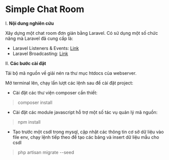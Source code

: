 # Simple Chat Room

I. **Nội dung nghiên cứu**

Xây dựng một chat room đơn giản bằng Laravel. Có sử dụng một số chức năng mà Laravel đã cung cấp là:

- Laravel Listeners & Events: [Link](https://github.com/PHP-Laravel-Intershipment-LM/Simple_Chat-Room/blob/master/Events_Listeners.md)
- Laravel Broadcasting: [Link](https://github.com/PHP-Laravel-Intershipment-LM/Simple_Chat-Room/blob/master/Broadcasting.md)

II. **Các bước cài đặt**

Tải bộ mã nguồn về giải nén ra thư mục htdocs của webserver.

Mở terminal lên, chạy lần lượt các lệnh sau để cài đặt project:

- Cài đặt các thư viện composer cần thiết:

> composer install

- Cài đặt các module javascript hỗ trợ một số tác vụ quản lý mã nguồn:

> npm install

- Tạo trước một csdl trong mysql, cập nhật các thông tin cơ sở dữ liệu vào file env, chạy lệnh tiếp theo để tạo các bảng và insert dữ liệu mẫu cho csdl

> php artisan migrate --seed